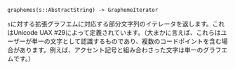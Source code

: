 ```
graphemes(s::AbstractString) -> GraphemeIterator
```

`s`に対する拡張グラフエムに対応する部分文字列のイテレータを返します。これはUnicode UAX #29によって定義されています。（大まかに言えば、これらはユーザーが単一の文字として認識するものであり、複数のコードポイントを含む場合があります。例えば、アクセント記号と組み合わさった文字は単一のグラフエムです。）
